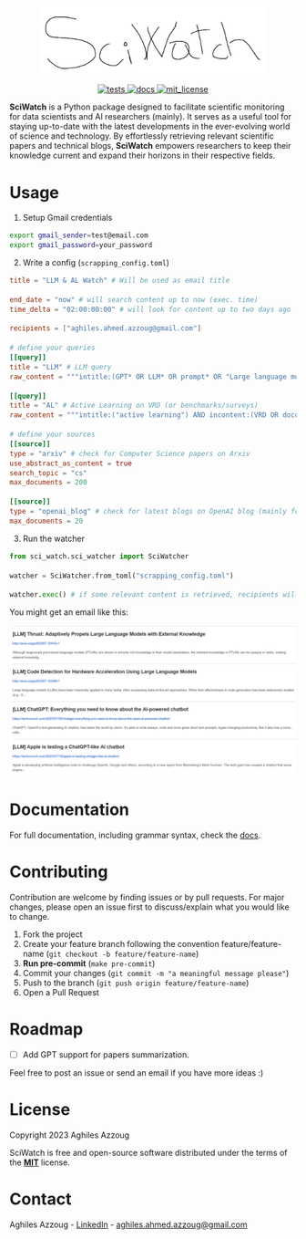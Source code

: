 <p align="center">
    <img src="docs/_static/logo.png?raw=true" width="400" title="SciWatch">
</p>

<p align="center">
  <!-- Unit Tests -->
  <a href="https://github.com/AghilesAzzoug/SciWatch/actions/workflows/github-ci.yaml">
    <img src="https://github.com/AghilesAzzoug/SciWatch/actions/workflows/github-ci.yaml/badge.svg" alt="tests">
  </a>
  <!-- Documentation -->
  <a href="https://aghilesazzoug.github.io/SciWatch/">
    <img src="https://img.shields.io/website?label=docs&style=flat-square&url=https%3A%2F%2Faghilesazzoug.github.io%2FSciWatch%2F" alt="docs">
  </a>
  <!-- License -->
  <a href="https://opensource.org/licenses/MIT">
        <img src="https://img.shields.io/github/license/AghilesAzzoug/SciWatch" alt="mit_license">
  </a>
</p>

**SciWatch** is a Python package designed to facilitate scientific monitoring
for data scientists and AI researchers (mainly). It serves as a useful tool for staying up-to-date
with the latest developments in the ever-evolving world of science and technology.
By effortlessly retrieving relevant scientific papers and technical blogs,
**SciWatch** empowers researchers to keep their knowledge current and expand their
horizons in their respective fields.

# Usage

1. Setup Gmail credentials

```sh
export gmail_sender=test@email.com
export gmail_password=your_password
```

2. Write a config (`scrapping_config.toml`)

```toml 
title = "LLM & AL Watch" # Will be used as email title

end_date = "now" # will search content up to now (exec. time)
time_delta = "02:00:00:00" # will look for content up to two days ago

recipients = ["aghiles.ahmed.azzoug@gmail.com"]

# define your queries
[[query]]
title = "LLM" # LLM query
raw_content = """intitle:(GPT* OR LLM* OR prompt* OR "Large language models"~2) AND incontent:(survey OR review OR evaluation* OR benchmark* OR optimization*)"""

[[query]]
title = "AL" # Active Learning on VRD (or benchmarks/surveys)
raw_content = """intitle:("active learning") AND incontent:(VRD OR documents OR survey* OR benchmark*)"""

# define your sources
[[source]]
type = "arxiv" # check for Computer Science papers on Arxiv
use_abstract_as_content = true
search_topic = "cs"
max_documents = 200

[[source]]
type = "openai_blog" # check for latest blogs on OpenAI blog (mainly for GPT updates)
max_documents = 20
```

3. Run the watcher

```python
from sci_watch.sci_watcher import SciWatcher

watcher = SciWatcher.from_toml("scrapping_config.toml")

watcher.exec() # if some relevant content is retrieved, recipients will receive an Email
```

You might get an email like this:
<p align="center">
    <img src="docs/_static/email_sample.png?raw=true" width="800" title="email sample">
</p>

# Documentation

For full documentation, including grammar syntax, check
the [docs](https://aghilesazzoug.github.io/SciWatch/).

# Contributing

Contribution are welcome by finding issues or by pull requests. For major changes, please open an issue first to
discuss/explain what you would like to change.

1. Fork the project
2. Create your feature branch following the convention feature/feature-name (`git checkout -b feature/feature-name`)
3. **Run pre-commit** (`make pre-commit`)
4. Commit your changes (`git commit -m "a meaningful message please"`)
5. Push to the branch (`git push origin feature/feature-name`)
6. Open a Pull Request

# Roadmap

- [ ] Add GPT support for papers summarization.

Feel free to post an issue or send an email if you have more ideas :)

# License

Copyright 2023 Aghiles Azzoug

SciWatch is free and open-source software distributed under the terms of the [**MIT**](LICENSE) license.

# Contact

Aghiles Azzoug - [LinkedIn](https://www.linkedin.com/in/aghiles-azzoug/) - aghiles.ahmed.azzoug@gmail.com